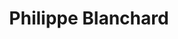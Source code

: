 ---
title: Philippe Blanchard

faction:
  sort: Blanchard
  given: Blanchard

partners:
  - name: "Sophie Blanchard"
    type: "Wife"

children:
  - name: "Isabelle Santini"
    type: "Daughter"
  - name: "Michel Blanchard"
    type: "Son"

char_data:
  - element_title: "Pronouns"
    element: ""
  - element_title: "Race"
    element: ""
  - element_title: "Age"
    element: ""
  - element_title: "Height"
    element: ""
  - element_title: "Hair"
    element: ""
  - element_title: "Skin"
    element: ""
  - element_title: "Eyes"
    element: ""

excerpt: "Patriarch of the Blanchard family, a renowned scholar and intellectual. He is respected for his wisdom and foresight in matters of governance."
---